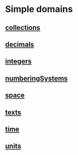 # Simple domains

## [collections](./docs/collections.md)
## [decimals](./docs/decimals.md)

## [integers](./docs/integers.md)

## [numberingSystems](./docs/numberingSystems.md)

## [space](./docs/space.md)

## [texts](./docs/texts.md)

## [time](./docs/time.md)

## [units](./docs/units.md)
